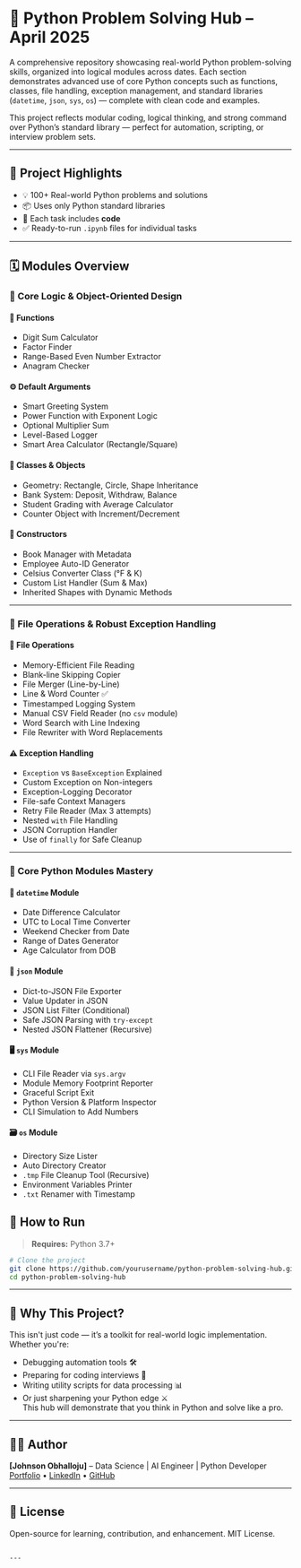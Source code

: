 # 🧠 Python Problem Solving Hub – April 2025

A comprehensive repository showcasing real-world Python problem-solving skills, organized into logical modules across dates. Each section demonstrates advanced use of core Python concepts such as functions, classes, file handling, exception management, and standard libraries (`datetime`, `json`, `sys`, `os`) — complete with clean code and examples.

This project reflects modular coding, logical thinking, and strong command over Python’s standard library — perfect for automation, scripting, or interview problem sets.

---

## 🚀 Project Highlights

- 💡 100+ Real-world Python problems and solutions  
- 📦 Uses only Python standard libraries  
- 🧪 Each task includes **code**
- ✅ Ready-to-run `.ipynb` files for individual tasks

---

## 🗓️ Modules Overview

### 🔹 Core Logic & Object-Oriented Design

#### 🧮 Functions
- Digit Sum Calculator
- Factor Finder
- Range-Based Even Number Extractor
- Anagram Checker

#### ⚙️ Default Arguments
- Smart Greeting System
- Power Function with Exponent Logic
- Optional Multiplier Sum
- Level-Based Logger
- Smart Area Calculator (Rectangle/Square)

#### 🧱 Classes & Objects
- Geometry: Rectangle, Circle, Shape Inheritance
- Bank System: Deposit, Withdraw, Balance
- Student Grading with Average Calculator
- Counter Object with Increment/Decrement

#### 🧰 Constructors
- Book Manager with Metadata
- Employee Auto-ID Generator
- Celsius Converter Class (°F & K)
- Custom List Handler (Sum & Max)
- Inherited Shapes with Dynamic Methods

---

### 🔹 File Operations & Robust Exception Handling

#### 📁 File Operations
- Memory-Efficient File Reading
- Blank-line Skipping Copier
- File Merger (Line-by-Line)
- Line & Word Counter ✅
- Timestamped Logging System
- Manual CSV Field Reader (no `csv` module)
- Word Search with Line Indexing
- File Rewriter with Word Replacements

#### ⚠️ Exception Handling
- `Exception` vs `BaseException` Explained
- Custom Exception on Non-integers
- Exception-Logging Decorator
- File-safe Context Managers
- Retry File Reader (Max 3 attempts)
- Nested `with` File Handling
- JSON Corruption Handler
- Use of `finally` for Safe Cleanup

---

### 🔹 Core Python Modules Mastery

#### 📆 `datetime` Module
- Date Difference Calculator
- UTC to Local Time Converter
- Weekend Checker from Date
- Range of Dates Generator
- Age Calculator from DOB

#### 🔄 `json` Module
- Dict-to-JSON File Exporter
- Value Updater in JSON
- JSON List Filter (Conditional)
- Safe JSON Parsing with `try-except`
- Nested JSON Flattener (Recursive)

#### 🖥️ `sys` Module
- CLI File Reader via `sys.argv`
- Module Memory Footprint Reporter
- Graceful Script Exit
- Python Version & Platform Inspector
- CLI Simulation to Add Numbers

#### 🗃️ `os` Module
- Directory Size Lister
- Auto Directory Creator
- `.tmp` File Cleanup Tool (Recursive)
- Environment Variables Printer
- `.txt` Renamer with Timestamp



## 🧪 How to Run

> **Requires:** Python 3.7+

```bash
# Clone the project
git clone https://github.com/yourusername/python-problem-solving-hub.git
cd python-problem-solving-hub


```

---

## 📌 Why This Project?

This isn't just code — it’s a toolkit for real-world logic implementation. Whether you're:
- Debugging automation tools 🛠️  
- Preparing for coding interviews 🎯  
- Writing utility scripts for data processing 📊  
- Or just sharpening your Python edge ⚔️  
This hub will demonstrate that you think in Python and solve like a pro.

---

## 👨‍💻 Author

**[Johnson Obhalloju]** – Data Science | AI Engineer | Python Developer  
[Portfolio](https://johnson-123-208.github.io/Portfolio/) • [LinkedIn](https://www.linkedin.com/in/johnson-obhalloju-8747a6320/) • [GitHub](https://github.com/Johnson-123-208)

---

## 📜 License

Open-source for learning, contribution, and enhancement. MIT License.

```

---

